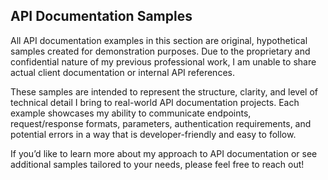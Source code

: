 ## API Documentation Samples

All API documentation examples in this section are original, hypothetical samples created for demonstration purposes. Due to the proprietary and confidential nature of my previous professional work, I am unable to share actual client documentation or internal API references.

These samples are intended to represent the structure, clarity, and level of technical detail I bring to real-world API documentation projects. Each example showcases my ability to communicate endpoints, request/response formats, parameters, authentication requirements, and potential errors in a way that is developer-friendly and easy to follow.

If you’d like to learn more about my approach to API documentation or see additional samples tailored to your needs, please feel free to reach out!

